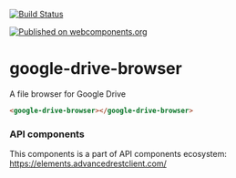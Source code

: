 [![Build Status](https://travis-ci.org/advanced-rest-client/api-url-data-model.svg?branch=stage)](https://travis-ci.org/advanced-rest-client/google-drive-browser)

[![Published on webcomponents.org](https://img.shields.io/badge/webcomponents.org-published-blue.svg)](https://www.webcomponents.org/element/advanced-rest-client/google-drive-browser)

# google-drive-browser

A file browser for Google Drive


```html
<google-drive-browser></google-drive-browser>
```

### API components

This components is a part of API components ecosystem: https://elements.advancedrestclient.com/
